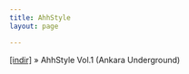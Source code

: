 ```yaml
---
title: AhhStyle
layout: page

---
```

<a href="https://cloud.mail.ru/public/9bac281b4fd3/AhhStyle%20Vol-1%28Ankara%20HipHop%20Underground%29" target="_blank">[indir]</a>  »  AhhStyle Vol.1 (Ankara Underground)